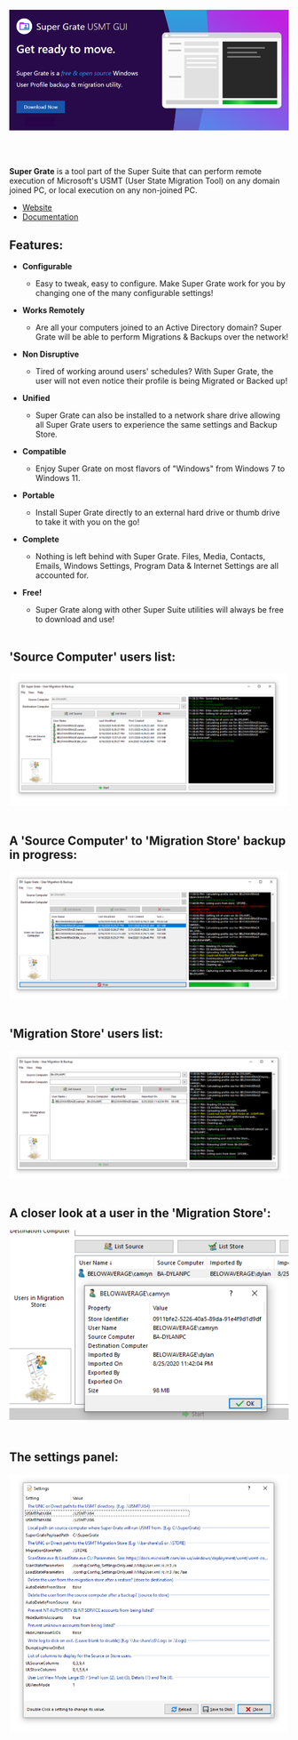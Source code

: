 <a href="https://github.com/belowaverage-org/SuperGrate/releases">
  <p align="center">
    <img src="https://raw.githubusercontent.com/krisdb2009/documentation/master/supergrate/promo.png">
  </p>
</a>
<br><br>

__Super Grate__ is a tool part of the Super Suite that can perform remote execution of Microsoft's USMT (User State Migration Tool) on any domain joined PC, or local execution on any non-joined PC.
* <a href="https://belowaverage.org/software/supergrate/">Website</a>
* <a href="https://github.com/belowaverage-org/SuperGrate/wiki">Documentation</a>
<h2>Features:</h2>

* __Configurable__
   * Easy to tweak, easy to configure. Make Super Grate work for you by changing one of the many configurable settings!

* __Works Remotely__
   * Are all your computers joined to an Active Directory domain? Super Grate will be able to perform Migrations & Backups over the network!

* __Non Disruptive__
   * Tired of working around users' schedules? With Super Grate, the user will not even notice their profile is being Migrated or Backed up!

* __Unified__
   * Super Grate can also be installed to a network share drive allowing all Super Grate users to experience the same settings and Backup Store.

* __Compatible__
   * Enjoy Super Grate on most flavors of "Windows" from Windows 7 to Windows 11.

* __Portable__
   * Install Super Grate directly to an external hard drive or thumb drive to take it with you on the go!

* __Complete__
   * Nothing is left behind with Super Grate. Files, Media, Contacts, Emails, Windows Settings, Program Data & Internet Settings are all accounted for.

* __Free!__
   * Super Grate along with other Super Suite utilities will always be free to download and use!
<br><br>
<h2>'Source Computer' users list:</h2>
<img src="https://raw.githubusercontent.com/krisdb2009/documentation/master/supergrate/Annotation%202020-08-25%20233949.png"><br><br>
<h2>A 'Source Computer' to 'Migration Store' backup in progress:</h2>
<img src="https://raw.githubusercontent.com/krisdb2009/documentation/master/supergrate/Annotation%202020-08-25%20234142.png"><br><br>
<h2>'Migration Store' users list:</h2>
<img src="https://raw.githubusercontent.com/krisdb2009/documentation/master/supergrate/Annotation%202020-08-25%20234312.png"><br><br>
<h2>A closer look at a user in the 'Migration Store':</h2>
<img src="https://raw.githubusercontent.com/krisdb2009/documentation/master/supergrate/Annotation%202020-08-25%20234339.png"><br><br>
<h2>The settings panel:</h2>
<img src="https://raw.githubusercontent.com/krisdb2009/documentation/master/supergrate/Annotation%202020-08-25%20234443.png"><br><br>
